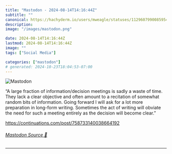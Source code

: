 ```yaml
---
title: "Mastodon - 2024-08-14T14:16:44Z"
subtitle: ""
canonical: https://hachyderm.io/users/mweagle/statuses/112960799008595441
description:
image: "/images/mastodon.png"

date: 2024-08-14T14:16:44Z
lastmod: 2024-08-14T14:16:44Z
image: ""
tags: ["Social Media"]

categories: ["mastodon"]
# generated: 2024-10-23T18:04:53-07:00
---
```

![Mastodon](/images/mastodon.png)

<p>“A large fraction of information/decision meetings is sadly a waste of time. They lack a clear objective and often amount to a recitation of somewhat random bits of information. Going forward I will ask for a lot more preparation in long-form writing. Sometimes the act of writing will obviate the need for such a meeting entirely as the decision will become clear.”</p><p><a href="https://continuations.com/post/758733140038664192" target="_blank" rel="nofollow noopener noreferrer" translate="no"><span class="invisible">https://</span><span class="ellipsis">continuations.com/post/7587331</span><span class="invisible">40038664192</span></a></p>


###### [Mastodon Source 🐘](https://hachyderm.io/@mweagle/112960799008595441)

___
